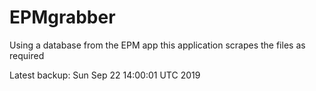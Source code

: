 # EPMgrabber
Using a database from the EPM app this application scrapes the files as required


Latest backup: Sun Sep 22 14:00:01 UTC 2019
